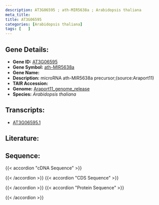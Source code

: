 ```yaml
---
description: AT3G06595 ; ath-MIR5638a ; Arabidopsis thaliana
meta_title:
title: AT3G06595
categories: [Arabidopsis thaliana]
tags: [   ]
---
```


## Gene Details:
- **Gene ID:** [AT3G06595](https://www.arabidopsis.org/locus?name=AT3G06595)
- **Gene Symbol:** <u>ath-MIR5638a</u>
- **Gene Name:** 
- **Description:**   microRNA ath-MIR5638a precursor;(source:Araport11)
- **TAIR Accession:** 
- **Genome:** [Araport11_genome_release](https://www.arabidopsis.org/download/list?dir=Genes%2FAraport11_genome_release)
- **Species:** *Arabidopsis thaliana*

## Transcripts:
   -  [AT3G06595.1](https://www.arabidopsis.org/gene?name=AT3G06595.1)
## Literature:
## Sequence:
{{< accordion "cDNA Sequence" >}}

{{< /accordion >}}
{{< accordion "CDS Sequence" >}}

{{< /accordion >}}
{{< accordion "Protein Sequence" >}}

{{< /accordion >}}
